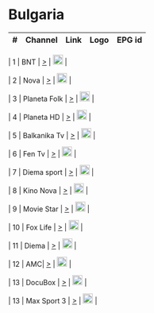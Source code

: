 <h1>Bulgaria</h1>

| #   | Channel        | Link  | Logo | EPG id |
|:---:|:--------------:|:-----:|:----:|:------:|

| 1   | BNT | [>](https://cdn.stgledai.org:8082/hls/bnt/index.m3u8?token=24be4efb40cab9cad320a3be96b4e613f10406d0-cae3b0371e145b5257e7cb8043670951-1735003670-1734992870) | <img height="20" src="https://i.imgur.com/BjRTbrU.png"/> |

| 2   | Nova | [>](https://cdn.stgledai.org:8082/hls/nova/index.m3u8?token=3bbf2cba9dcec55967cb9015fe099360eff401a3-2dc94769264ceb11607b5f45b2d51a17-1735003691-1734992891) | <img height="20" src="https://i.imgur.com/BjRTbrU.png"/> |

| 3   | Planeta Folk | [>](https://cdn.stgledai.org:8082/hls/planetafolk/index.m3u8?token=316e7bfe3dc57b88a75cd4f2c08a9e038edb5cd7-f18fcb7e52359982f1e218a563f42513-1735003491-1734992691) | <img height="20" src="https://i.imgur.com/BjRTbrU.png"/> |

| 4   | Planeta HD | [>](https://cdn.stgledai.org:8082/hls/planetahd/index.m3u8?token=36d9710874c79e1ddcac6ab5b71c451cd32802df-98c203cc96b6b814e93ffa0df66d8c2a-1735002931-1734992131) | <img height="20" src="https://i.imgur.com/BjRTbrU.png"/> |

| 5   | Balkanika Tv | [>](https://cdn.stgledai.org:8082/hls/balkanika/index.m3u8?token=0264c2976724012f61c217d058ed4b081dd49880-d006c9b153fee4d0bd7afad9710e0a64-1735003540-1734992740) | <img height="20" src="https://i.imgur.com/BjRTbrU.png"/> |

| 6   | Fen Tv | [>](https://cdn.stgledai.org:8082/hls/fantv/index.m3u8?token=fd977ffcecbddbbd4a74efad96222ebc4092bbea-cc95144705de6356c9fbda9601c4e26e-1735003567-1734992767) | <img height="20" src="https://i.imgur.com/BjRTbrU.png"/> |

| 7   | Diema sport | [>](https://cdn.stgledai.org:8082/hls/diemasport/index.m3u8?token=7bbeacad33591565c6e5292b3b895799292ee356-c0e2b61aec7f4a5dfeea7c801031f0f2-1735002985-1734992185) | <img height="20" src="https://i.imgur.com/BjRTbrU.png"/> |

| 8   | Kino Nova | [>](https://cdn.stgledai.org:8082/hls/kino/index.m3u8?token=99f3a8f3f41dee3e1cd8c8b92edbfe1879fdbce2-80e969587f5671a810f3bda75c5648bc-1735003034-1734992234) | <img height="20" src="https://i.imgur.com/BjRTbrU.png"/> |

| 9   | Movie Star | [>](https://cdn.stgledai.org:8082/hls/moviestar/index.m3u8?token=a909e40d56d16ab6ca19190c625a273debc529c5-9f9b15b42850495c1ab3dad5d8c67f6b-1735003095-1734992295) | <img height="20" src="https://i.imgur.com/BjRTbrU.png"/> |

| 10   | Fox Life | [>](https://cdn.stgledai.org:8082/hls/foxlife/index.m3u8?token=236b2f92e7ccb541820d9af866f6c221939e26b6-7518f99d4159c74825c3be33a985ffb5-1735003132-1734992332) | <img height="20" src="https://i.imgur.com/BjRTbrU.png"/> |

| 11   | Diema | [>](https://cdn.stgledai.org:8082/hls/diema/index.m3u8?token=e15f6ad7ad1aae652c99cdecbd2d0b4d843aed0f-5e5235974dadbe6e218306dd5ee9d637-1735003161-1734992361) | <img height="20" src="https://i.imgur.com/BjRTbrU.png"/> |

| 12   | AMC| [>](https://cdn.stgledai.org:8082/hls/amc/index.m3u8?token=48a9ccc521480acf2da01b6951cc028d39a11435-bda25e4d23df5f541fff67016d057ea6-1735003370-1734992570) | <img height="20" src="https://i.imgur.com/BjRTbrU.png"/> |

| 13   | DocuBox | [>](https://cdn.stgledai.org:8082/hls/docubox/index.m3u8?token=1675502fa9df194cbd6b302689caf35bdfc8bd82-42269eeab1780d071b7c39b9c5609864-1735003429-1734992629) | <img height="20" src="https://i.imgur.com/BjRTbrU.png"/> |

| 13   | Max Sport 3 | [>](https://cdn.stgledai.org:8082/hls/mtelsport3/index.m3u8?token=49591b693df252df64d4bab0e8a5ae5631bce990-ca517a6e61fc8954a8f87bb4eaaabf5c-1735003771-1734992971) | <img height="20" src="https://i.imgur.com/BjRTbrU.png"/> |